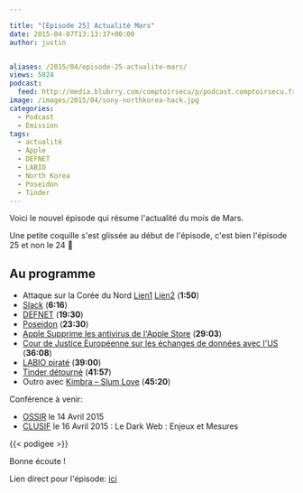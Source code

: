 ```yaml
---

title: "[Episode 25] Actualité Mars"
date: 2015-04-07T13:13:37+00:00
author: justin


aliases: /2015/04/episode-25-actualite-mars/
views: 5824
podcast:
  feed: http://media.blubrry.com/comptoirsecu/p/podcast.comptoirsecu.fr/CSEC.EP25.2015-04-06.ACTU_MARS2015.mp3
image: /images/2015/04/sony-northkorea-hack.jpg
categories:
  - Podcast
  - Emission
tags:
  - actualité
  - Apple
  - DEFNET
  - LABIO
  - North Korea
  - Poseidon
  - Tinder
---
```



Voici le nouvel épisode qui résume l'actualité du mois de Mars.

Une petite coquille s'est glissée au début de l'épisode, c'est bien l'épisode 25 et non le 24 🙂

## Au programme

  * Attaque sur la Corée du Nord [Lien1](http://www.techworm.net/2015/03/we-did-north-korea-united-states-says-north-korea-web-outage-was-revenge-for-sony-hack.html) [Lien2](http://www.northkoreatech.org/2014/12/22/north-koreas-internet-link-is-flaky-today/) (**1:50**)
  * [Slack](http://www.csoonline.com/article/2902745/data-breach/slack-boosts-security-after-data-breach.html#tk.rss_news) (**6:16**)
  * [DEFNET](www.defense.gouv.fr/content/download/.../DP%20DEFNET2015.pdf%20) (**19:30**)
  * [Poseidon](http://www.cio.com/article/2900554/new-malware-program-poseidon-targets-pointofsale-systems.html) (**23:30**)
  * [Apple Supprime les antivirus de l'Apple Store](https://nakedsecurity.sophos.com/2015/03/24/new-android-on-body-detection-leaves-your-phone-unlocked-as-long-as-you-keep-moving/?utm_source=Naked%2520Security%2520-%2520Feed&utm_medium=feed&utm_content=rss2&utm_campaign=Feed) (**29:03**)
  * [Cour de Justice Européenne sur les échanges de données avec l'US](http://www.pcworld.com/article/2900572/case-that-could-overturn-euus-data-exchange-deal-to-be-heard-by-top-eu-court.html#tk.rss_security) (**36:08**)
  * [LABIO piraté](http://www.undernews.fr/hacking-hacktivisme/rex-mundi-piratage-de-labio-fr-et-demande-de-rancon.html) (**39:00**)
  * [Tinder détourné](https://nakedsecurity.sophos.com/2015/03/27/tinder-hack-tricks-men-into-unknowingly-flirting-with-each-other/?utm_source=Naked%2520Security%2520-%2520Feed&utm_medium=feed&utm_content=rss2&utm_campaign=Feed) (**41:57**)
  * Outro avec [Kimbra – Slum Love](http://www.kimbramusic.com/music/slum-love) (**45:20**)

Conférence à venir:

  * [OSSIR](http://www.ossir.org/paris/calendrier/) le 14 Avril 2015
  * [CLUSIF](https://www.clusif.asso.fr/fr/infos/event/) le 16 Avril 2015 : Le Dark Web : Enjeux et Mesures


  {{< podigee >}}







Bonne écoute !



Lien direct pour l'épisode: [ici](http://media.blubrry.com/comptoirsecu/p/podcast.comptoirsecu.fr/CSEC.EP25.2015-04-06.ACTU_MARS2015.mp3)
